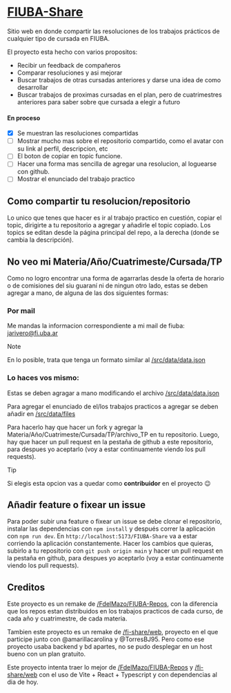 # [FIUBA-Share](https://juli-rivero.github.io/FIUBA-Share/)

Sitio web en donde compartir las resoluciones de los trabajos prácticos de cualquier tipo de cursada en FIUBA.

El proyecto esta hecho con varios propositos:
- Recibir un feedback de compañeros
- Comparar resoluciones y asi mejorar
- Buscar trabajos de otras cursadas anteriores y darse una idea de como desarrollar
- Buscar trabajos de proximas cursadas en el plan, pero de cuatrimestres anteriores para saber sobre que cursada a elegir a futuro 

#### En proceso

- [x] Se muestran las resoluciones compartidas
- [ ] Mostrar mucho mas sobre el repositorio compartido, como el avatar con su link al perfil, descripcion, etc
- [ ] El boton de copiar en topic funcione.
- [ ] Hacer una forma mas sencilla de agregar una resolucion, al loguearse con github.
- [ ] Mostrar el enunciado del trabajo practico

## Como compartir tu resolucion/repositorio

Lo unico que tenes que hacer es ir al trabajo practico en cuestión, copiar el topic, dirigirte a tu repositorio a agregar y añadirle el topic copiado. Los topics se editan desde la página principal del repo, a la derecha (donde se cambia la descripción).

## No veo mi Materia/Año/Cuatrimeste/Cursada/TP

Como no logro encontrar una forma de agarrarlas desde la oferta de horario o de comisiones del siu guaraní ni de ningun otro lado, estas se deben agregar a mano, de alguna de las dos siguientes formas:

### Por mail

Me mandas la informacion correspondiente a mi mail de fiuba: jarivero@fi.uba.ar

> [!NOTE]
> En lo posible, trata que tenga un formato similar al [/src/data/data.json](https://github.com/juli-rivero/FIUBA-Share/blob/main/src/data/data.json)

### Lo haces vos mismo:

Estas se deben agragar a mano modificando el archivo [/src/data/data.json](https://github.com/juli-rivero/FIUBA-Share/blob/main/src/data/data.json)

Para agregar el enunciado de el/los trabajos practicos a agregar se deben añadir en [/src/data/files](https://github.com/juli-rivero/FIUBA-Share/tree/main/src/data/files)

Para hacerlo hay que hacer un fork y agregar la Materia/Año/Cuatrimeste/Cursada/TP/archivo_TP en tu repositorio. Luego, hay que hacer un pull request en la pestaña de github a este repositorio, para despues yo aceptarlo (voy a estar continuamente viendo los pull requests).

> [!TIP]
> Si elegis esta opcion vas a quedar como **contribuidor** en el proyecto :wink:

## Añadir feature o fixear un issue

Para poder subir una feature o fixear un issue se debe clonar el repositorio, instalar las dependencias con `npm install` y después correr la aplicación con `npm run dev`. En `http://localhost:5173/FIUBA-Share` va a estar corriendo la aplicación constantemente. Hacer los cambios que quieras, subirlo a tu repositorio con `git push origin main` y hacer un pull request en la pestaña en github, para despues yo aceptarlo (voy a estar continuamente viendo los pull requests).

## Creditos

Este proyecto es un remake de [/FdelMazo/FIUBA-Repos](https://github.com/FdelMazo/FIUBA-Repos), con la diferencia que los repos estan distribuidos en los trabajos practicos de cada curso, de cada año y cuatrimestre, de cada materia.

Tambien este proyecto es un remake de [/fi-share/web](https://github.com/fi-share/web), proyecto en el que participe junto con @amarillacarolina y @TorresBJ95. Pero como ese proyecto usaba backend y bd apartes, no se pudo desplegar en un host bueno con un plan gratuito.

Este proyecto intenta traer lo mejor de [/FdelMazo/FIUBA-Repos](https://github.com/FdelMazo/FIUBA-Repos) y [/fi-share/web](https://github.com/fi-share/web) con el uso de Vite + React + Typescript y con dependencias al dia de hoy.
